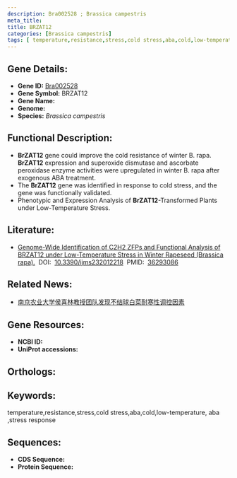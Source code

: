 ```yaml
---
description: Bra002528 ; Brassica campestris
meta_title:
title: BRZAT12
categories: [Brassica campestris]
tags: [ temperature,resistance,stress,cold stress,aba,cold,low-temperature, aba ,stress response ]
---
```


## Gene Details:
- **Gene ID:**	[Bra002528]()
- **Gene Symbol:** BRZAT12
- **Gene Name:** 
- **Genome:** []()
- **Species:** *Brassica campestris*

## Functional Description:
   - **BrZAT12** gene could improve the cold resistance of winter B. rapa. **BrZAT12** expression and superoxide dismutase and ascorbate peroxidase enzyme activities were upregulated in winter B. rapa after exogenous ABA treatment.
   - The **BrZAT12** gene was identified in response to cold stress, and the gene was functionally validated.
   - Phenotypic and Expression Analysis of **BrZAT12**-Transformed Plants under Low-Temperature Stress.

## Literature:
   - [Genome-Wide Identification of C2H2 ZFPs and Functional Analysis of BRZAT12 under Low-Temperature Stress in Winter Rapeseed (Brassica rapa).]( https://www.mdpi.com/1422-0067/23/20/12218)&nbsp;&nbsp;DOI:&nbsp;&nbsp;[10.3390/ijms232012218](https://www.mdpi.com/1422-0067/23/20/12218)&nbsp;&nbsp;PMID:&nbsp;&nbsp;[36293086](https://pubmed.ncbi.nlm.nih.gov/36293086/)

## Related News:
   - [南京农业大学侯喜林教授团队发现不结球白菜耐寒性调控因素](https://mp.weixin.qq.com/s?__biz=MzIyOTY2NDYyNQ==&mid=2247588396&idx=7&sn=0d55e7a75e2b1c48e2cc8d0be44cbf76&chksm=e9483e8d31c03a6807a932e62aef60aa3edc16be4421a71ce73bbb7a1ab2cca7ec2aac03f526&scene=27#wechat_redirect)

## Gene Resources:
- **NCBI ID:** [](https://www.ncbi.nlm.nih.gov/gene/?term=)
- **UniProt accessions:** [](https://www.uniprot.org/uniprotkb//entry)

## Orthologs:


## Keywords:
temperature,resistance,stress,cold stress,aba,cold,low-temperature, aba ,stress response

## Sequences:
- **CDS Sequence:**
- **Protein Sequence:**
